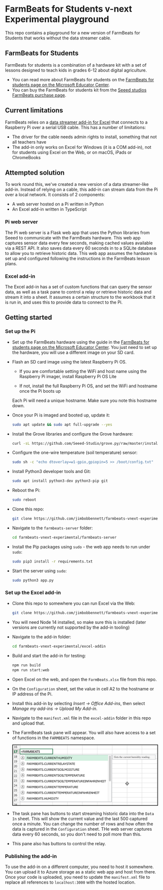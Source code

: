 # FarmBeats for Students v-next Experimental playground

This repo contains a playground for a new version of FarmBeats for Students that works without the data streamer cable.

## FarmBeats for Students

FarmBeats for students is a combination of a hardware kit with a set of lessons designed to teach kids in grades 6-12 about digital agriculture.

* You can read more about FarmBeats for students on the [FarmBeats for students page on the Microsoft Educator Center](https://education.microsoft.com/lesson/5d991297?WT.mc_id=academic-45888-jabenn).
* You can buy the FarmBeats for students kit from the [Seeed studios FarmBeats purchase page](https://www.seeedstudio.com/Grove-Kit-with-Raspberry-Pi-4-designed-for-Microsoft-FarmBeats-for-Students-p-4872.html).

## Current limitations

FarmBeats relies on a [data streamer add-in for Excel](https://support.microsoft.com/office/what-is-data-streamer-1d52ffce-261c-4d7b-8017-89e8ee2b806f?WT.mc_id=academic-45888-jabenn) that connects to a Raspberry Pi over a serial USB cable. This has a number of limitations:

* The driver for the cable needs admin rights to install, something that not all teachers have
* The add-in only works on Excel for Windows (it is a COM add-in), not for students using Excel on the Web, or on macOS, iPads or ChromeBooks

## Attempted solution

To work round this, we've created a new version of a data streamer-like add-in. Instead of relying on a cable, this add-in can stream data from the Pi over a local network. It consists of 2 components:

* A web server hosted on a Pi written in Python
* An Excel add-in written in TypeScript

### Pi web server

The Pi web server is a Flask web app that uses the Python libraries from Seeed to communicate with the FarmBeats hardware. This web app captures sensor data every few seconds, making cached values available via a REST API. It also saves data every 60 seconds in to a SQLite database to allow you to retrieve historic data. This web app assumes the hardware is set up and configured following the instructions in the FarmBeats lesson plans.

### Excel add-in

The Excel add-in has a set of custom functions that can query the sensor data, as well as a task pane to control a relay or retrieve historic data and stream it into a sheet. It assumes a certain structure to the workbook that it is run in, and uses this to provide data to connect to the Pi.

## Getting started

### Set up the Pi

* Set up the FarmBeats hardware using the guide in the [FarmBeats for students page on the Microsoft Educator Center](https://education.microsoft.com/lesson/5d991297?WT.mc_id=academic-45888-jabenn). You just need to set up the hardware, you will use a different image on your SD card.

* Flash an SD card image using the latest Raspberry Pi OS.

  * If you are comfortable setting the WiFi and host name using the Raspberry Pi imager, install Raspberry Pi OS Lite

  * If not, install the full Raspberry Pi OS, and set the WiFi and hostname once the Pi boots up

  Each Pi will need a unique hostname. Make sure you note this hostname down.

* Once your Pi is imaged and booted up, update it:

    ```bash
    sudo apt update && sudo apt full-upgrade --yes
    ```

* Install the Grove libraries and configure the Grove hardware:

    ```bash
    curl -sL https://github.com/Seeed-Studio/grove.py/raw/master/install.sh | sudo bash -s -
    ```

* Configure the one-wire temperature (soil temperature) sensor:

    ```bash
    sudo sh -c "echo dtoverlay=w1-gpio,gpiopin=5 >> /boot/config.txt"
    ```

* Install Python3 developer tools and Git:

    ```bash
    sudo apt install python3-dev python3-pip git
    ```

* Reboot the Pi:

    ```bash
    sudo reboot
    ```

* Clone this repo:

    ```bash
    git clone https://github.com/jimbobbennett/farmbeats-vnext-experimental.git
    ```

* Navigate to the `farmbeats-server` folder:

    ```bash
    cd farmbeats-vnext-experimental/farmbeats-server
    ```

* Install the Pip packages using `sudo` - the web app needs to run under `sudo`:

    ```bash
    sudo pip3 install -r requirements.txt
    ```

* Start the server using `sudo`:

    ```bash
    sudo python3 app.py
    ```

### Set up the Excel add-in

* Clone this repo to somewhere you can run Excel via the Web:

    ```bash
    git clone https://github.com/jimbobbennett/farmbeats-vnext-experimental.git
    ```

* You will need Node 14 installed, so make sure this is installed (later versions are currently not supported by the add-in tooling)

* Navigate to the add-in folder:

    ```bash
    cd farmbeats-vnext-experimental/excel-addin
    ```

* Build and start the add-in for testing:

    ```bash
    npm run build
    npm run start:web
    ```

* Open Excel on the web, and open the `FarmBeats.xlsx` file from this repo.

* On the `Configuration` sheet, set the value in cell A2 to the hostname or IP address of the Pi.

* Install this add-in by selecting *Insert -> Office Add-ins*, then select *Manage my add-ins -> Upload My Add-in*.

* Navigate to the `manifest.xml` file in the `excel-addin` folder in this repo and upload that.

* The FarmBeats task pane will appear. You will also have access to a set of functions in the `FARMBEATS` namespace.

    ![A list of functions in Excel](./images/excel-farmbeats-functions.png)

* The task pane has buttons to start streaming historic data into the `Data In` sheet. This will show the current value and the last 500 captured once a minute. You can change the number of rows and how often the data is captured in the `Configuration` sheet. THe web server captures data every 60 seconds, so you don't need to poll more than this.

* This pane also has buttons to control the relay.

### Publishing the add-in

To use the add-in on a different computer, you need to host it somewhere. You can upload it to Azure storage as a static web app and host from there. Once your code is uploaded, you need to update the `manifest.xml` file to replace all references to `localhost:3000` with the hosted location.
